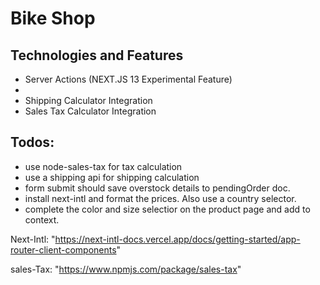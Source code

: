 # Bike Shop

## Technologies and Features
-  Server Actions (NEXT.JS 13 Experimental Feature)
- 
- Shipping Calculator Integration
- Sales Tax Calculator Integration


## Todos:
- use node-sales-tax for tax calculation
- use a shipping api for shipping calculation
- form submit should save overstock details to pendingOrder doc. 
- install next-intl and format the prices. Also use a country selector.
- complete the color and size selectior on the product page and add to context.

Next-Intl: "https://next-intl-docs.vercel.app/docs/getting-started/app-router-client-components"

sales-Tax: "https://www.npmjs.com/package/sales-tax"